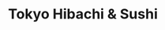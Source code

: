 ---
layout: place
title: "Tokyo Hibachi & Sushi"
permalink: /kentucky/winchester/tokyo-hibachi-sushi.html
stateAbbr: KY
stateName: Kentucky
cityName: Winchester
seo:
  name: "Tokyo Hibachi & Sushi"
  type: Restaurant
  links: null
description: "Tokyo Hibachi & Sushi serves delicious sushi in Winchester, Kentucky. Try fresh Japanese dishes for a great dining experience. "
place_id: ChIJSb2AKHSyQ4gRoDwrv2Xrskg
photos:
  - name: >-
      places/ChIJSb2AKHSyQ4gRoDwrv2Xrskg/photos/AeeoHcJ5z2GIU46DqcODhLrQ92aMCy1dKlOKm5WSR4ZeKKFE7e1WMuLS6hYbHlN0LBJJUfX6f0OEsJCbi0NevZAvWVSbKCPSabfMdAzxc7snh7Z8agjBv7qir5U2a6hx0ArdFj0f23MVjt0h9VpCa1ibLgiuvrNXGfu0YL7kQCc5FePP8LrIq6SGsbXcAKmeWN384_MnET14VuRkMLQjZR6ZRgwuqJ1e7RLp_Tgzd43T5UOWbAfDtBtlERzHXzaQ0qaFRlTJedWLnaLM-mHTBtC3BUZN2TGvstu2qI91feaYOtKKBQ
    widthPx: 394
    heightPx: 302
    authorAttributions:
      - displayName: Tokyo Hibachi & Sushi
        uri: https://maps.google.com/maps/contrib/117966413380926221405
        photoUri: >-
          https://lh3.googleusercontent.com/a/ACg8ocJii8rkkSENBa343hFOSR3Hhq2jbfwdxUhRizERZ0nAWp46aA=s100-p-k-no-mo
    flagContentUri: >-
      https://www.google.com/local/imagery/report/?cb_client=maps_api_places.places_api&image_key=!1e10!2sAF1QipPVPqRIUqkBh2Va0ZY0lFFx4qVSuqtZsTvM8LLl&hl=en-US
    googleMapsUri: >-
      https://www.google.com/maps/place//data=!3m4!1e2!3m2!1sAF1QipPVPqRIUqkBh2Va0ZY0lFFx4qVSuqtZsTvM8LLl!2e10!4m2!3m1!1s0x8843b2742880bd49:0x48b2eb65bf2b3ca0
  - name: >-
      places/ChIJSb2AKHSyQ4gRoDwrv2Xrskg/photos/AeeoHcKFNdV6ZJH7rOYo-13wKX4-_FMqneHmNM7BxHBnGDbeCPXYCElqr1MWCpO3CZJWxpO5wiYnOLr6hSFzn2wfoGF3gpALIOyV50QneArPUxtljOuInRqqAt0SimoZF8vhf38uvyfQ03Ecj-2TdseD5YQXpmPCRHNLdqoZejVSlIoAjbT-g-3SsX-CGf5TAtYYYDQVfhF5jKRLzLLkhcmniv709ZIlOODsp_msPUvXHhj0RYWSwvfvcQIe60mCaC8QebGnnWbVu2UrmpTC8sjmuLMdsBaeqB1EzOKvNLl1O0L1nx8As36OwOzn-vlnZi471p00EShjWqGPzTPC2Z1lVI7xdGCzBWcP27jbiiXEdVPvhiWbmtXdW-6QisKHQNWRi8m4f_K5kQ31XFvhU1_jQiLqEYri6rVweTNLooRiYY-CfQA
    widthPx: 4096
    heightPx: 3072
    authorAttributions:
      - displayName: David
        uri: https://maps.google.com/maps/contrib/112595235508111003969
        photoUri: >-
          https://lh3.googleusercontent.com/a/ACg8ocKQHJ5hRWK5ZgnbKh1YS5P1UGrODsi5RfNf48mdZ96ACz77gQ=s100-p-k-no-mo
    flagContentUri: >-
      https://www.google.com/local/imagery/report/?cb_client=maps_api_places.places_api&image_key=!1e10!2sCIHM0ogKEICAgID5npum6AE&hl=en-US
    googleMapsUri: >-
      https://www.google.com/maps/place//data=!3m4!1e2!3m2!1sCIHM0ogKEICAgID5npum6AE!2e10!4m2!3m1!1s0x8843b2742880bd49:0x48b2eb65bf2b3ca0
  - name: >-
      places/ChIJSb2AKHSyQ4gRoDwrv2Xrskg/photos/AeeoHcLxsC1Ie3UssqZGMG3yjaqdXBOj5trEP-JkIrx6jewo5UgQfEjPEGHmo5hQCJcn1wRbqflZfCFdf-6BJTSww9MRgKD77_iYxa3xGkVeg-Oco08pzW780GbIkpfkR-TL68BBukFZvNung1pnf45vnXcJlqO0qF6EGJJqh4TKN7TN33y_Tzwe4svYCriPtuDARezjJvBVetib8j2V_6FGUOb8J2HPdQUw0Bfi5hndWKdPyFCD97_ttFmJP5X9tdLNoL-LM8Vxzs7fh96ROg7MvmP8UADeKEmXGBkOeoXUqzPfvw
    widthPx: 810
    heightPx: 1080
    authorAttributions:
      - displayName: Tokyo Hibachi & Sushi
        uri: https://maps.google.com/maps/contrib/117966413380926221405
        photoUri: >-
          https://lh3.googleusercontent.com/a/ACg8ocJii8rkkSENBa343hFOSR3Hhq2jbfwdxUhRizERZ0nAWp46aA=s100-p-k-no-mo
    flagContentUri: >-
      https://www.google.com/local/imagery/report/?cb_client=maps_api_places.places_api&image_key=!1e10!2sAF1QipMswt6bvRf7udYR12t39scqsoDJs0rPWiigTLQP&hl=en-US
    googleMapsUri: >-
      https://www.google.com/maps/place//data=!3m4!1e2!3m2!1sAF1QipMswt6bvRf7udYR12t39scqsoDJs0rPWiigTLQP!2e10!4m2!3m1!1s0x8843b2742880bd49:0x48b2eb65bf2b3ca0
  - name: >-
      places/ChIJSb2AKHSyQ4gRoDwrv2Xrskg/photos/AeeoHcLRVkYrPMgE2BibaWs9x_F6BnApOiogjoAgTVDVAG_egGNtNS8R-2R9BJrLGParC53c-jNElqU9avgv6J7_dUGll97Jg96zQ5bQFR5VeV1FeflpLtqLy4v6YZaOH3ui7Xnv8-j9bPQnfq44ZJt0uL-2dFPC7mK6kr7sgmBuqjuQXdBQJO5_vvghwGCBgY9A7Jo3BOonlp1QG_ACZJrj_JHLuYStGKk3jmf_B3GlPoIif-g7qCgz2AQzeRovuvlZYYyjQv1BbZPkdvOLOk99UugjCbVCWNC1V72SVToj8WRtZV1DQPtVNE2ZtsSChuhgJIDTUFcMEviviiSR195TJUYisGm7k7srh7Pflu874N-jCj4ZOC5Jm64iL4jIog0Sjrns9ZVoiy6rFv4xyYCTZ2V4jtRQjcK2ImUzQleVWYbnAXsl
    widthPx: 4032
    heightPx: 2268
    authorAttributions:
      - displayName: Jeff Miller
        uri: https://maps.google.com/maps/contrib/102325140906961274777
        photoUri: >-
          https://lh3.googleusercontent.com/a-/ALV-UjW7gVTLvnfHLKlERYayrS0FS1RzxYeoOUwVdJnkcux533Wr2HG9Pg=s100-p-k-no-mo
    flagContentUri: >-
      https://www.google.com/local/imagery/report/?cb_client=maps_api_places.places_api&image_key=!1e10!2sCIHM0ogKEICAgID9-o39nQE&hl=en-US
    googleMapsUri: >-
      https://www.google.com/maps/place//data=!3m4!1e2!3m2!1sCIHM0ogKEICAgID9-o39nQE!2e10!4m2!3m1!1s0x8843b2742880bd49:0x48b2eb65bf2b3ca0
  - name: >-
      places/ChIJSb2AKHSyQ4gRoDwrv2Xrskg/photos/AeeoHcJxU-09hb2bUn6o4gJ2PixBGMdFWWDldsngfT-4U_1KRqpbHFXSyek_Cbp2yWCfsSWVkQc6g2cRLP7-nn4jR95VCoOa4yI78JxalkP6WqcxARqJ5EGNH646XcALXy7WLRDxkTJ5t2dCqy74SsRg-TFz3d72y7Kj-kO3eg-vNblSmqnUGHCxp4ZaMQb_vkkKeeKpo9PoGPcSFnkZSZifOEnks9cYz9zsstC-nMX3d5WBPT2faxC6OsWGwwRBiKuY3mgLchRJh2jslLgS5s1kR7unGKlPU9i5BbRt0xGwAV5fdIAxceMdJy26E45FUxWUFJWGEfWKIpLiCwdXeMGOyfcNeikgKeGdIDupDvNwOPoJuP9v3uCLRZmOvfD8miy7R9TrXrlwdEDsmqhEGeJZ7slZlgFTOc_qkF7U3q5CYo3vRQ
    widthPx: 2268
    heightPx: 4032
    authorAttributions:
      - displayName: Jeff Miller
        uri: https://maps.google.com/maps/contrib/102325140906961274777
        photoUri: >-
          https://lh3.googleusercontent.com/a-/ALV-UjW7gVTLvnfHLKlERYayrS0FS1RzxYeoOUwVdJnkcux533Wr2HG9Pg=s100-p-k-no-mo
    flagContentUri: >-
      https://www.google.com/local/imagery/report/?cb_client=maps_api_places.places_api&image_key=!1e10!2sCIHM0ogKEICAgID9-q3tXg&hl=en-US
    googleMapsUri: >-
      https://www.google.com/maps/place//data=!3m4!1e2!3m2!1sCIHM0ogKEICAgID9-q3tXg!2e10!4m2!3m1!1s0x8843b2742880bd49:0x48b2eb65bf2b3ca0
  - name: >-
      places/ChIJSb2AKHSyQ4gRoDwrv2Xrskg/photos/AeeoHcIx2ASwAGSP9ZcrLHIA96kKQxVkuR-FKpE-aL8lj_UEkOH0oxWXFzGRHawRhqsjgzU9STibSzGiOwRes2uC-ZFVz1dNPFvGO0ScRr5uCXFo-037S-2dKoSbkTpQnFyUkQ8ht6nTmJLX8WF4yqJmn_H87AHcx_-zA0ovCfDsU4k0RFs9t9x9JUNJ3rkgyIpE_3XmTdnrWGL8aQn0vUscVrC2FrMSsWcJoJtyS2LvpcWuncsWrxT3wPAQD63ZBBaXQ7dI2dbHTjXtlQshJ1hf8RCGDjEAsqLs_KKI7W0kbBHwryeSSZnEj1UpkZ8uSCA9zjr3QO0qtGXrxZsLhbRifjIYhtQKHzMJ1GEnOhQJ7M9fv82xUaZvXAOBZ1dygNlEM61SYUj6UFzEcNTwSqOIXt6qKEno1bA-enPyJKpyKgZarw
    widthPx: 4032
    heightPx: 2268
    authorAttributions:
      - displayName: Jeff Miller
        uri: https://maps.google.com/maps/contrib/102325140906961274777
        photoUri: >-
          https://lh3.googleusercontent.com/a-/ALV-UjW7gVTLvnfHLKlERYayrS0FS1RzxYeoOUwVdJnkcux533Wr2HG9Pg=s100-p-k-no-mo
    flagContentUri: >-
      https://www.google.com/local/imagery/report/?cb_client=maps_api_places.places_api&image_key=!1e10!2sCIHM0ogKEICAgID9-o3kAQ&hl=en-US
    googleMapsUri: >-
      https://www.google.com/maps/place//data=!3m4!1e2!3m2!1sCIHM0ogKEICAgID9-o3kAQ!2e10!4m2!3m1!1s0x8843b2742880bd49:0x48b2eb65bf2b3ca0
  - name: >-
      places/ChIJSb2AKHSyQ4gRoDwrv2Xrskg/photos/AeeoHcJ1ucJOxvRq7vpEtpow9_Emic2MOrxkB5_CVUeSXpeXd_92l-rZvVcqT4dlT0lrH56WkV_98ph0GQYA8CoQ5NWEEyPemfNuDtU-kNsCLchTXxy5OLvNukYGNVW4NT4YpAosCUT0wNPlezxZ0oM6xAXrdo1GEc4LfEq0ZYQC3GfJdWmQqCBumrcm8fsyJDL_uDohHULILTTbr1QFqgEEh9-YbyjwWgDos4X8EXfFu6JocKE8oWduuX8k3EoclZ8iYVxLojBI_cCI_pg8XAvtL4perIM1bcMjLkFQuJNCzAYd3T8YGYC02D-w6xHVe9i92MJpMfe-FwKhm3wzYdTMLd66HcX8lAqkusdv8SBN1Vfs-_PgOX17_3wZN03npqGfAndUWNBoCj4Z1uOeiqp8y_iDyRgMmNEPGAeiCg4plaY8UXg
    widthPx: 3000
    heightPx: 4000
    authorAttributions:
      - displayName: Keto Kyle
        uri: https://maps.google.com/maps/contrib/111682333400907549510
        photoUri: >-
          https://lh3.googleusercontent.com/a-/ALV-UjXrB_GTeeXd-aJNZr-ZTkK-pZ20C228KBOboExtjDquZdsimmKd=s100-p-k-no-mo
    flagContentUri: >-
      https://www.google.com/local/imagery/report/?cb_client=maps_api_places.places_api&image_key=!1e10!2sCIHM0ogKEICAgICR9PiggAE&hl=en-US
    googleMapsUri: >-
      https://www.google.com/maps/place//data=!3m4!1e2!3m2!1sCIHM0ogKEICAgICR9PiggAE!2e10!4m2!3m1!1s0x8843b2742880bd49:0x48b2eb65bf2b3ca0
  - name: >-
      places/ChIJSb2AKHSyQ4gRoDwrv2Xrskg/photos/AeeoHcLMdhpTXpsKm2hfp_ovrn4WotrDOSKb1OE_U3ZMyQbtuJ1MWBZzWJ-0dFY5Ijt0NF8uEni-ihxRssBG7ggSTR8wGKcvgYdH3MZp5_NK4tm1H2kLOh0pO9NDwgQWsasr1OihMdGIKUgxwaT4NsAHH3H9YLvAy3Tp8thJhuC3OEgL9IWs-exbi1CGCAni9q0vGzPM5n1eKM3CMgMEqPjpd6ODIPmb_gzNbrbmeGj6qVkAZ6H6s4J7FmUFT2EuHuAE3vDXgHTOzYz6TvY_ttfxr8pzLnTNQfwAmG0DxdCuZ__qsHq9z7TQwGSWgwrQY_SRr4LTz_Pplqy5pUQCPyuHeqEkdmOR_Vjlzi5JcREprPWhj4Dc416Rq_OveHdBTWenKndRFY4ditsITnhCJ3N6NvzYPzJti7u3Kp5y0KdPHrv4dvBO
    widthPx: 3024
    heightPx: 3024
    authorAttributions:
      - displayName: Keto Kyle
        uri: https://maps.google.com/maps/contrib/111682333400907549510
        photoUri: >-
          https://lh3.googleusercontent.com/a-/ALV-UjXrB_GTeeXd-aJNZr-ZTkK-pZ20C228KBOboExtjDquZdsimmKd=s100-p-k-no-mo
    flagContentUri: >-
      https://www.google.com/local/imagery/report/?cb_client=maps_api_places.places_api&image_key=!1e10!2sCIHM0ogKEICAgIDinJe1iwE&hl=en-US
    googleMapsUri: >-
      https://www.google.com/maps/place//data=!3m4!1e2!3m2!1sCIHM0ogKEICAgIDinJe1iwE!2e10!4m2!3m1!1s0x8843b2742880bd49:0x48b2eb65bf2b3ca0
  - name: >-
      places/ChIJSb2AKHSyQ4gRoDwrv2Xrskg/photos/AeeoHcIMueWSN7hexBQ93WRbp8Fhx8FdQbmBPCd8XY_Mr4fnbGddsbIv65KkfiMaxgXe09kXQjmhDw5TpQ05Ex19OluCIt9P3t1wpwUb6-gT9PqM2G-VBWTLZLmHrqIuc4bERpXBqnnnKVq7mk5G6cXMvutCRqLS0UlnpDbwDWDrbs1pZFVXQRlv_jqjQyvqPjJwPJd8AUj2ZxxT9eI_57ySj_rvZBb9D0kxg86nmt_icqvoCQnTYM-TEMXhVAZXQ_2D-6UW9UbhOKnD2mUo7j4uQXTLRnVueMlT0BK4zR9gUxPbGwOEKkd3rVTAaQK3Sa26lgCPOl9Ev9yCbDaeq2in29FbOnYbL-MMA6bRHS1MRxtsPN4I2dQ-oHeqbRxFzx6aRtCeFCdbW5LsHCLL67kSCrUN42fgMvSkI0imb1Xdrm_uqU9l
    widthPx: 3024
    heightPx: 3024
    authorAttributions:
      - displayName: Keto Kyle
        uri: https://maps.google.com/maps/contrib/111682333400907549510
        photoUri: >-
          https://lh3.googleusercontent.com/a-/ALV-UjXrB_GTeeXd-aJNZr-ZTkK-pZ20C228KBOboExtjDquZdsimmKd=s100-p-k-no-mo
    flagContentUri: >-
      https://www.google.com/local/imagery/report/?cb_client=maps_api_places.places_api&image_key=!1e10!2sCIHM0ogKEICAgIDM2YX0wwE&hl=en-US
    googleMapsUri: >-
      https://www.google.com/maps/place//data=!3m4!1e2!3m2!1sCIHM0ogKEICAgIDM2YX0wwE!2e10!4m2!3m1!1s0x8843b2742880bd49:0x48b2eb65bf2b3ca0
  - name: >-
      places/ChIJSb2AKHSyQ4gRoDwrv2Xrskg/photos/AeeoHcJqoTHT12d7Bq4ffdRoSjSiZtzJwDxHDtF1eLG6l01rc8zlDptK-TOfE24ils0xk6awkxdTR7dhXbkz5IVx90LdUChk4IhGC1Mam1pYJmO7bWvfORmZXxpwwDhqv-Z41KAtkc_6N4txKTOn9lSy1O6KF6PKCweYRnAUgva92IYlz4UcOaM1UyilqJEFrZwxd611Pd0brjnpN_AEoIQot8ZqIbhab4snhrL95_ItP2YDt6DR4wCxI4bF0pRTGjH_pKMm2gWEaxLRO9CRbL8nVd6fPS_JSWPeyYQJ0O7AL_cubx62REAwdxONlcVUGIMb_oX0cAeZrceqF9PYCQPbi52e6-3Jd1CP8Bd5o_lWiw_82XYWCwLhphoDsdu0yBmlWlBvs3LW9lF1yZZOwPLl3GiZiMLEhaL2jGuN2xd6VCg
    widthPx: 3024
    heightPx: 4032
    authorAttributions:
      - displayName: April C
        uri: https://maps.google.com/maps/contrib/100642367463355410612
        photoUri: >-
          https://lh3.googleusercontent.com/a-/ALV-UjXMKhng8QnSnOlUrNIBmqyMAzEARh8YsEH0yL11fUD49zUlM1o=s100-p-k-no-mo
    flagContentUri: >-
      https://www.google.com/local/imagery/report/?cb_client=maps_api_places.places_api&image_key=!1e10!2sCIHM0ogKEICAgICE9sGefQ&hl=en-US
    googleMapsUri: >-
      https://www.google.com/maps/place//data=!3m4!1e2!3m2!1sCIHM0ogKEICAgICE9sGefQ!2e10!4m2!3m1!1s0x8843b2742880bd49:0x48b2eb65bf2b3ca0
address: Winchester Plz, Winchester, KY 40391, USA
street: Winchester Plz
city: Winchester
state: KY
zip: '40391'
country: USA
neighborhood: null
latitude: '38.009457'
longitude: '-84.211246'
accessibility_options:
  wheelchairAccessibleParking: true
  wheelchairAccessibleEntrance: true
  wheelchairAccessibleRestroom: true
  wheelchairAccessibleSeating: true
business_status: OPERATIONAL
name: Tokyo Hibachi & Sushi
google_maps_links:
  directionsUri: >-
    https://www.google.com/maps/dir//''/data=!4m7!4m6!1m1!4e2!1m2!1m1!1s0x8843b2742880bd49:0x48b2eb65bf2b3ca0!3e0
  placeUri: https://maps.google.com/?cid=5238508138816814240
  writeAReviewUri: >-
    https://www.google.com/maps/place//data=!4m3!3m2!1s0x8843b2742880bd49:0x48b2eb65bf2b3ca0!12e1
  reviewsUri: >-
    https://www.google.com/maps/place//data=!4m4!3m3!1s0x8843b2742880bd49:0x48b2eb65bf2b3ca0!9m1!1b1
  photosUri: >-
    https://www.google.com/maps/place//data=!4m3!3m2!1s0x8843b2742880bd49:0x48b2eb65bf2b3ca0!10e5
primary_type: Japanese Restaurant
opening_hours:
  regular: null
  current: null
secondary_opening_hours:
  regular:
    weekdayDescriptions: null
    type: null
  current:
    weekdayDescriptions: null
    type: null
phone: null
price_level: null
price_range: null
rating: null
rating_count: 0
website: null
reviews: null
parking_options: null
payment_options: null
allow_dogs: null
curbside_pickup: null
delivery: null
dine_in: null
good_for_children: null
good_for_groups: null
good_for_sports: null
live_music: null
menu_for_children: null
outdoor_seating: null
reservable: null
restroom: null
serves_beer: null
serves_breakfast: null
serves_brunch: null
serves_cocktails: null
serves_coffee: null
serves_dinner: null
serves_dessert: null
serves_lunch: null
serves_vegetarian_food: null
serves_wine: null
takeout: null
summary: null

---